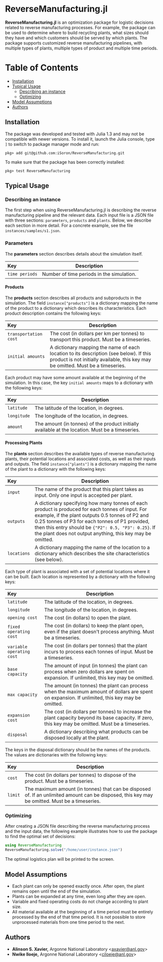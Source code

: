 ReverseManufacturing.jl
=======================

**ReverseManufacturing.jl** is an optimization package for logistic decisions related to reverse manufacturing processes. For example, the package can be used to determine where to build recycling plants, what sizes should they have and which customers should be served by which plants. The package supports customized reverse manufacturing pipelines, with multiple types of plants, multiple types of product and multiple time periods.

Table of Contents
=================

  * [Installation](#installation)
  * [Typical Usage](#typical-usage)
     * [Describing an instance](#describing-an-instance)
     * [Optimizing](#optimizing)
  * [Model Assumptions](#model-assumptions)
  * [Authors](#authors)

Installation
------------
The package was developed and tested with Julia 1.3 and may not be compatible with newer versions. To install it, launch the Julia console, type `]` to switch to package manager mode and run:

```
pkg> add git@github.com:iSoron/ReverseManufacturing.git
```

To make sure that the package has been correctly installed:

```
pkg> test ReverseManufacturing
```

Typical Usage
-------------

### Describing an instance

The first step when using ReverseManufacturing.jl is describing the reverse manufacturing pipeline and the relevant data. Each input file is a JSON file with three sections: `parameters`, `products` and `plants`. Below, we describe each section in more detail. For a concrete example, see the file `instances/samples/s1.json`.

### Parameters

The **parameters** section describes details about the simulation itself.

| Key                     | Description
|:------------------------|---------------|
|`time periods`           | Number of time periods in the simulation.

#### Products

The **products** section describes all products and subproducts in the simulation. The field `instance["products"]` is a dictionary mapping the name of the product to a dictionary which describes its characteristics. Each product description contains the following keys:

| Key                     | Description
|:------------------------|---------------|
|`transportation cost`    | The cost (in dollars per km per tonnes) to transport this product. Must be a timeseries.
|`initial amounts`        | A dictionary mapping the name of each location to its description (see below). If this product is not initially available, this key may be omitted. Must be a timeseries.

Each product may have some amount available at the beginning of the simulation. In this case, the key `initial amounts` maps to a dictionary with the following keys:

| Key                     | Description
|:------------------------|---------------|
| `latitude`              | The latitude of the location, in degrees.
| `longitude`             | The longitude of the location, in degrees.
| `amount`                | The amount (in tonnes) of the product initially available at the location. Must be a timeseries.

#### Processing Plants

The **plants** section describes the available types of reverse manufacturing plants, their potential locations and associated costs, as well as their inputs and outputs. The field `instance["plants"]` is a dictionary mapping the name of the plant to a dictionary with the following keys:

| Key                     | Description
|:------------------------|---------------|
| `input`                 | The name of the product that this plant takes as input. Only one input is accepted per plant.
| `outputs`               | A dictionary specifying how many tonnes of each product is produced for each tonnes of input. For example, if the plant outputs 0.5 tonnes of P2 and 0.25 tonnes of P3 for each tonnes of P1 provided, then this entry should be `{"P2": 0.5, "P3": 0.25}`. If the plant does not output anything, this key may be omitted.
| `locations`             | A dictionary mapping the name of the location to a dictionary which describes the site characteristics (see below).

Each type of plant is associated with a set of potential locations where it can be built. Each location is represented by a dictionary with the following keys:

| Key                     | Description
|:------------------------|---------------|
| `latitude`              | The latitude of the location, in degrees.
| `longitude`             | The longitude of the location, in degrees.
| `opening cost`          | The cost (in dollars) to open the plant.
| `fixed operating cost`  | The cost (in dollars) to keep the plant open, even if the plant doesn't process anything. Must be a timeseries.
| `variable operating cost` | The cost (in dollars per tonnes) that the plant incurs to process each tonnes of input. Must be a timeseries.
| `base capacity`         | The amount of input (in tonnes) the plant can process when zero dollars are spent on expansion. If unlimited, this key may be omitted.
| `max capacity`          | The amount (in tonnes) the plant can process when the maximum amount of dollars are spent on expansion. If unlimited, this key may be omitted. 
| `expansion cost`        | The cost (in dollars per tonnes) to increase the plant capacity beyond its base capacity. If zero, this key may be omitted. Must be a timeseries.
| `disposal`              | A dictionary describing what products can be disposed locally at the plant.

The keys in the disposal dictionary should be the names of the products. The values are dictionaries with the following keys:

| Key                     | Description
|:------------------------|---------------|
| `cost`                  | The cost (in dollars per tonnes) to dispose of the product. Must be a timeseries.
| `limit`                 | The maximum amount (in tonnes) that can be disposed of. If an unlimited amount can be disposed, this key may be omitted. Must be a timeseries.

### Optimizing

After creating a JSON file describing the reverse manufacturing process and the input data, the following example illustrates how to use the package to find the optimal set of decisions:

```julia
using ReverseManufacturing
ReverseManufacturing.solve("/home/user/instance.json")
```

The optimal logistics plan will be printed to the screen.

Model Assumptions
-----------------
* Each plant can only be opened exactly once. After open, the plant remains open until the end of the simulation.
* Plants can be expanded at any time, even long after they are open.
* Variable and fixed operating costs do not change according to plant size.
* All material available at the beginning of a time period must be entirely processed by the end of that time period. It is not possible to store unprocessed materials from one time period to the next.

Authors
-------
* **Alinson S. Xavier,** Argonne National Laboratory <<axavier@anl.gov>>
* **Nwike Iloeje,** Argonne National Laboratory <<ciloeje@anl.gov>>